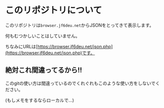 # このリポジトリについて

このリポジトリは`browser.jf6deu.net`からJSONをとってきて表示します。

何もむつかしいことはしていません。

ちなみにURLは[https://browser.jf6deu.net/json.php](https://browser.jf6deu.net/json.php)です。

## 絶対これ間違ってるから!!

このgitの使い方は間違っているのでくれぐれもこのような使い方をしないでください。

(もしメモをするならローカルで...)
